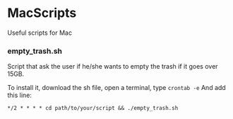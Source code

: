 # MacScripts
Useful scripts for Mac

### empty_trash.sh

Script that ask the user if he/she wants to empty the trash if it goes over 15GB.

To install it, download the sh file, open a terminal, type `crontab -e`
And add this line:

`*/2 * * * * cd path/to/your/script && ./empty_trash.sh`
